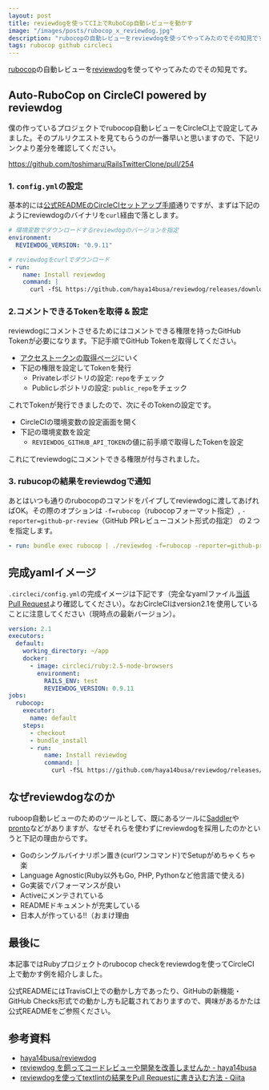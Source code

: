 ```yaml
---
layout: post
title: reviewdogを使ってCI上でRuboCop自動レビューを動かす
image: "/images/posts/rubocop_x_reviewdog.jpg"
description: "rubocopの自動レビューをreviewdogを使ってやってみたのでその知見です。 Auto-RuboCop on CircleCI powered by reviewdog 僕の作っているプロジェクトでrubocop自動レビューをCircleCI上で設定してみました。そのプルリクエストを見てもらうのが一番早いと思いますので、下記リンクより差分を確認してください。基本的には公式READMEのCircleCIセットアップ手順通りですが、まずは下記のようにreviewdogのバイナリをcurl経由で落とします。reviewdogにコメントさせるためにはコメントできる権限を持ったGitHub Tokenが必要になります。下記手順でGitHub Tokenを取得してください。"
tags: rubocop github circleci
---
```


[rubocop](https://github.com/rubocop-hq/rubocop)の自動レビューを[reviewdog](https://github.com/haya14busa/reviewdog)を使ってやってみたのでその知見です。

## Auto-RuboCop on CircleCI powered by reviewdog

僕の作っているプロジェクトでrubocop自動レビューをCircleCI上で設定してみました。そのプルリクエストを見てもらうのが一番早いと思いますので、下記リンクより差分を確認してください。

https://github.com/toshimaru/RailsTwitterClone/pull/254

### 1. `config.yml`の設定

基本的には[公式READMEのCircleCIセットアップ手順](https://github.com/haya14busa/reviewdog#circle-ci)通りですが、まずは下記のようにreviewdogのバイナリを`curl`経由で落とします。

```yml
# 環境変数でダウンロードするreviewdogのバージョンを指定
environment:
  REVIEWDOG_VERSION: "0.9.11"

# reviewdogをcurlでダウンロード
- run:
    name: Install reviewdog
    command: |
      curl -fSL https://github.com/haya14busa/reviewdog/releases/download/$REVIEWDOG_VERSION/reviewdog_linux_amd64 -o reviewdog && chmod +x ./reviewdog
```

### 2.コメントできるTokenを取得 & 設定

reviewdogにコメントさせるためにはコメントできる権限を持ったGitHub Tokenが必要になります。下記手順でGitHub Tokenを取得してください。

- [アクセストークンの取得ページ](https://github.com/settings/tokens)にいく
- 下記の権限を設定してTokenを発行
  - Privateレポジトリの設定: `repo`をチェック
  - Publicレポジトリの設定: `public_repo`をチェック

これでTokenが発行できましたので、次にそのTokenの設定です。

- CircleCIの環境変数の設定画面を開く
- 下記の環境変数を設定
  - `REVIEWDOG_GITHUB_API_TOKEN`の値に前手順で取得したTokenを設定

これにてreviewdogにコメントできる権限が付与されました。

### 3. rubucopの結果をreviewdogで通知

あとはいつも通りのrubocopのコマンドをパイプしてreviewdogに渡してあげればOK。その際のオプションは `-f=rubocop`（rubocopフォーマット指定）, `-reporter=github-pr-review`（GitHub PRレビューコメント形式の指定） の２つを指定します。

```yml
- run: bundle exec rubocop | ./reviewdog -f=rubocop -reporter=github-pr-review
```

## 完成yamlイメージ

`.circleci/config.yml`の完成イメージは下記です（完全なyamlファイル[当該Pull Request](https://github.com/toshimaru/RailsTwitterClone/pull/254/files)より確認してください）。なおCircleCIはversion2.1を使用していることに注意してください（現時点の最新バージョン）。

```yaml
version: 2.1
executors:
  default:
    working_directory: ~/app
    docker:
      - image: circleci/ruby:2.5-node-browsers
        environment:
          RAILS_ENV: test
          REVIEWDOG_VERSION: 0.9.11
jobs:
  rubocop:
    executor:
      name: default
    steps:
      - checkout
      - bundle_install
      - run:
          name: Install reviewdog
          command: |
            curl -fSL https://github.com/haya14busa/reviewdog/releases/download/$REVIEWDOG_VERSION/reviewdog_linux_amd64 -o reviewdog && chmod +x ./reviewdog
```

## なぜreviewdogなのか

ruboop自動レビューのためのツールとして、既にあるツールに[Saddler](https://github.com/packsaddle/ruby-saddler)や[pronto](https://github.com/prontolabs/pronto)などがありますが、なぜそれらを使わずにreviewdogを採用したのかというと下記の理由からです。

- Goのシングルバイナリポン置き(curlワンコマンド)でSetupがめちゃくちゃ楽
- Language Agnostic(Ruby以外もGo, PHP, Pythonなど他言語で使える)
- Go実装でパフォーマンスが良い
- Activeにメンテされている
- READMEドキュメントが充実している
- 日本人が作っている!!（おまけ理由

## 最後に

本記事ではRubyプロジェクトのrubocop checkをreviewdogを使ってCircleCI上で動かす例を紹介しました。

公式READMEにはTravisCI上での動かし方であったり、GitHubの新機能・GitHub Checks形式での動かし方も記載されておりますので、興味があるかたは公式READMEをご参照ください。

## 参考資料

- [haya14busa/reviewdog](https://github.com/haya14busa/reviewdog)
- [reviewdog を飼ってコードレビューや開発を改善しませんか - haya14busa](http://haya14busa.com/reviewdog/)
- [reviewdogを使ってtextlintの結果をPull Requestに書き込む方法 - Qiita](https://qiita.com/azu/items/c563da0b5455a1b1dca2)
